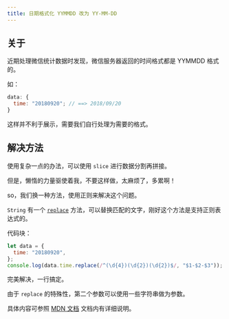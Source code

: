 ```yaml
---
title: 日期格式化 YYMMDD 改为 YY-MM-DD
---
```


## 关于

近期处理微信统计数据时发现，微信服务器返回的时间格式都是 YYMMDD 格式的。

如：

```js
data: {
  time: "20180920"; // ==> 2018/09/20
}
```

这样并不利于展示，需要我们自行处理为需要的格式。

## 解决方法

使用复杂一点的办法，可以使用 `slice` 进行数据分割再拼接。

但是，懒惰的力量驱使着我，不要这样做，太麻烦了，多累啊！

so，我们换一种方法，使用正则来解决这个问题。

`String` 有一个 [`replace`](https://developer.mozilla.org/zh-CN/docs/Web/JavaScript/Reference/Global_Objects/String/replace) 方法，可以替换匹配的文字，刚好这个方法是支持正则表达式的。

代码块：

```js
let data = {
  time: "20180920",
};
console.log(data.time.replace(/^(\d{4})(\d{2})(\d{2})$/, "$1-$2-$3")); // 2018-09-20
```

完美解决，一行搞定。

由于 `replace` 的特殊性，第二个参数可以使用一些字符串做为参数。

具体内容可参照 [MDN 文档](https://developer.mozilla.org/zh-CN/docs/Web/JavaScript/Reference/Global_Objects/String/replace#%E4%BD%BF%E7%94%A8%E5%AD%97%E7%AC%A6%E4%B8%B2%E4%BD%9C%E4%B8%BA%E5%8F%82%E6%95%B0) 文档内有详细说明。

